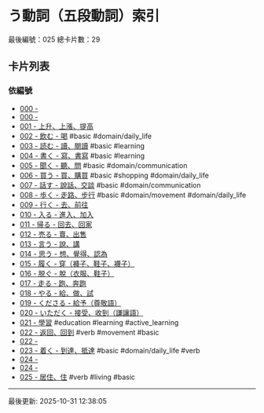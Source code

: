 # う動詞（五段動詞）索引

最後編號：025
總卡片數：29

## 卡片列表

### 依編號
- [000 - ](verb-u-022-取る.md) 
- [000 - ](verb-u-022-消す.md) 
- [001 - 上升、上漲、提高](001_agaru.md) 
- [002 - 飲む - 喝](002_nomu.md) #basic #domain/daily_life
- [003 - 読む - 讀、閱讀](003_yomu.md) #basic #learning
- [004 - 書く - 寫、書寫](004_kaku.md) #basic #learning
- [005 - 聞く - 聽、問](005_kiku.md) #basic #domain/communication
- [006 - 買う - 買、購買](006_kau.md) #basic #shopping #domain/daily_life
- [007 - 話す - 說話、交談](007_hanasu.md) #basic #domain/communication
- [008 - 歩く - 走路、步行](008_aruku.md) #basic #domain/movement #domain/daily_life
- [009 - 行く - 去、前往](009_iku.md) 
- [010 - 入る - 進入、加入](010_hairu.md) 
- [011 - 帰る - 回去、回家](011_kaeru.md) 
- [012 - 売る - 賣、出售](012_uru.md) 
- [013 - 言う - 說、講](013_iu.md) 
- [014 - 思う - 想、覺得、認為](014_omou.md) 
- [015 - 履く - 穿（褲子、鞋子、襪子）](015_haku.md) 
- [016 - 脱ぐ - 脫（衣服、鞋子）](016_nugu.md) 
- [017 - 走る - 跑、奔跑](017_hashiru.md) 
- [018 - やる - 給、做、試](018_yaru.md) 
- [019 - くださる - 給予（尊敬語）](019_kudasaru.md) 
- [020 - いただく - 接受、收到（謙讓語）](020_itadaku.md) 
- [021 - 學習](021_manabu.md) #education #learning #active_learning
- [022 - 返回、回到](022_modoru.md) #verb #movement #basic
- [022 - ](022_待つ.md) 
- [023 - 着く - 到達、抵達](023_tsuku.md) #basic #domain/daily_life #verb
- [024 - ](024-shiru.md) 
- [024 - ](024-分かる.md) 
- [025 - 居住、住](025_sumu.md) #verb #living #basic

---
最後更新: 2025-10-31 12:38:05

